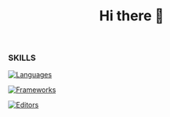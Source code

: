 <h1 align="center">
  Hi there 👋
</h1>

<br>

### SKILLS

[![Languages](https://skillicons.dev/icons?i=c,java,ruby,js,html,css,kotlin)](https://skillicons.dev)

[![Frameworks](https://skillicons.dev/icons?i=react,rails)](https://skillicons.dev)

[![Editors](https://skillicons.dev/icons?i=neovim,vscode,androidstudio)](https://skillicons.dev)
